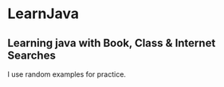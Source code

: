 # LearnJava
## Learning java with Book, Class & Internet Searches

I use random examples for practice.
